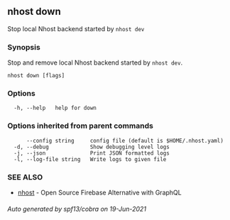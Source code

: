 ## nhost down

Stop local Nhost backend started by `nhost dev`

### Synopsis

Stop and remove local Nhost backend started by `nhost dev`.

```
nhost down [flags]
```

### Options

```
  -h, --help   help for down
```

### Options inherited from parent commands

```
      --config string     config file (default is $HOME/.nhost.yaml)
  -d, --debug             Show debugging level logs
  -j, --json              Print JSON formatted logs
  -l, --log-file string   Write logs to given file
```

### SEE ALSO

* [nhost](nhost.md)	 - Open Source Firebase Alternative with GraphQL

###### Auto generated by spf13/cobra on 19-Jun-2021
